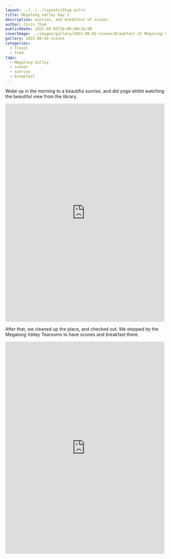```yaml
---
layout: ../../../layouts/blog.astro
title: Megalong Valley Day 3
description: Sunrise, and breakfast of scones
author: Chris Tham
publishDate: 2022-08-02T10:00:00+10:00
coverImage: ../images/gallery/2022-08-02-scones/Breakfast at Megalong Valley Tearooms.jpeg
gallery: 2022-08-02-scones
categories:
  - Travel
  - Food
tags:
  - Megalong Valley
  - scones
  - sunrise
  - breakfast
---
```


Woke up in the morning to a beautiful sunrise, and did yoga whilst watching
the beautiful view from the library.

<iframe src="https://www.facebook.com/plugins/post.php?href=https%3A%2F%2Fwww.facebook.com%2Fchris1.tham%2Fposts%2Fpfbid0356f51A72ru3Fvs3fmhA5mjUpczicrH8HgVjkAzhsRvjyf1xxMopTw3aXpTSDFu1xl&show_text=true&width=500" width="500" height="684" style="border:none;overflow:hidden" scrolling="no" frameborder="0" allowfullscreen="true" allow="autoplay; clipboard-write; encrypted-media; picture-in-picture; web-share"></iframe>

After that, we cleaned up the place, and checked out. We stopped by the
Megalong Valley Tearooms to have scones and breakfast there.

<iframe src="https://www.facebook.com/plugins/post.php?href=https%3A%2F%2Fwww.facebook.com%2Fchris1.tham%2Fposts%2Fpfbid0yw6TSTmPmrMxq9wAP2eFY7SGq1qjYuTRYyNSRWUWveHfKSCKZHfrvcvk7ezznB2yl&show_text=true&width=500" width="500" height="665" style="border:none;overflow:hidden" scrolling="no" frameborder="0" allowfullscreen="true" allow="autoplay; clipboard-write; encrypted-media; picture-in-picture; web-share"></iframe>
